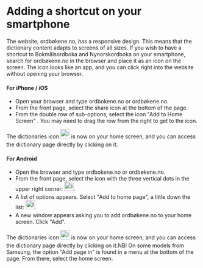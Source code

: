 # Adding a shortcut on your smartphone
The website, ordbøkene.no, has a responsive design. This means that the dictionary content adapts to screens of all sizes. If you wish to have a shortcut to Bokmålsordboka and Nynorskordboka on your smartphone, search for ordbøkene.no in the browser and place it as an icon on the screen. The icon looks like an app, and you can click right into the website without opening your browser.

#### For iPhone / iOS

*   Open your browser and type ordbokene.no or ordbøkene.no.
*   From the front page, select the share icon at the bottom of the page.
*   From the double row of sub-options, select the icon "Add to Home Screen" . You may need to drag the row from the right to get to the icon.

The dictionaries icon <img style="display:inline; margin-bottom: .5em" alt="icon" src="/favicon.ico" width="24">  is now on your home screen, and you can access the dictionary page directly by clicking on it.

#### For Android

*   Open the browser and type ordbokene.no or ordbøkene.no.
*   From the front page, select the icon with the three vertical dots in the upper right corner: <img style="display:inline; margin-bottom: .5em" alt="icon" src="/icons/MaterialSymbolsIosShareRounded.svg" width="24">.
*   A list of options appears. Select "Add to home page", a little down the list: <img style="display:inline; margin-bottom: .5em" alt="icon" src="/icons/MaterialSymbolsAddBoxRounded.svg" width="24">.
*   A new window appears asking you to add ordbøkene.no to your home screen. Click "Add".

The dictionaries icon <img style="display:inline; margin-bottom: .5em" alt="icon" src="/favicon.ico" width="24">  is now on your home screen, and you can access the dictionary page directly by clicking on it.NB! On some models from Samsung, the option "Add page in" is found in a menu at the bottom of the page. From there, select the home screen.